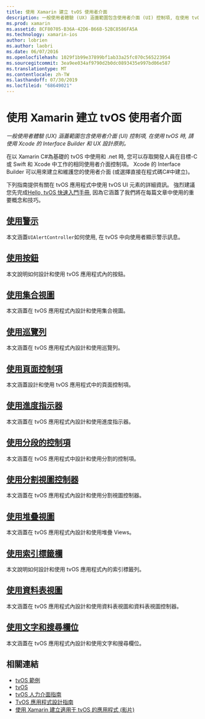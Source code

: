 ```yaml
---
title: 使用 Xamarin 建立 tvOS 使用者介面
description: 一般使用者體驗 (UX) 涵蓋範圍包含使用者介面 (UI) 控制項, 在使用 tvOS 時, 請使用 Xcode 的 Interface Builder 和 UX 設計原則。
ms.prod: xamarin
ms.assetid: 8CF80705-B36A-42D6-B66B-52BC8586FA5A
ms.technology: xamarin-ios
author: lobrien
ms.author: laobri
ms.date: 06/07/2016
ms.openlocfilehash: 1029f1b99e37899bf1ab33a25fc070c565223954
ms.sourcegitcommit: 3ea9ee034af9790d2b0dc0893435e997bd06e587
ms.translationtype: MT
ms.contentlocale: zh-TW
ms.lasthandoff: 07/30/2019
ms.locfileid: "68649021"
---
```

# <a name="building-tvos-user-interfaces-with-xamarin"></a>使用 Xamarin 建立 tvOS 使用者介面

_一般使用者體驗 (UX) 涵蓋範圍包含使用者介面 (UI) 控制項, 在使用 tvOS 時, 請使用 Xcode 的 Interface Builder 和 UX 設計原則。_

在以 Xamarin C#為基礎的 tvOS 中使用和 .net 時, 您可以存取開發人員在目標-C 或 Swift 和 Xcode 中工作的相同使用者介面控制項。 Xcode 的 Interface Builder 可以用來建立和維護您的使用者介面 (或選擇直接在程式碼C#中建立)。

下列指南提供有關在 tvOS 應用程式中使用 tvOS UI 元素的詳細資訊。 強烈建議您先完成[Hello, tvOS 快速入門手冊](~/ios/tvos/get-started/hello-tvos.md), 因為它涵蓋了我們將在每篇文章中使用的重要概念和技巧。

## <a name="working-with-alertsiostvosuser-interfacealertsmd"></a>[使用警示](~/ios/tvos/user-interface/alerts.md)

本文涵蓋`UIAlertController`如何使用, 在 tvOS 中向使用者顯示警示訊息。

## <a name="working-with-buttonsiostvosuser-interfacebuttonsmd"></a>[使用按鈕](~/ios/tvos/user-interface/buttons.md)

本文說明如何設計和使用 tvOS 應用程式內的按鈕。

## <a name="working-with-collection-viewsiostvosuser-interfacecollection-viewsmd"></a>[使用集合視圖](~/ios/tvos/user-interface/collection-views.md)

本文涵蓋在 tvOS 應用程式內設計和使用集合視圖。

## <a name="working-with-navigation-barsiostvosuser-interfacenavigation-barsmd"></a>[使用巡覽列](~/ios/tvos/user-interface/navigation-bars.md)

本文涵蓋在 tvOS 應用程式內設計和使用巡覽列。

## <a name="working-with-page-controlsiostvosuser-interfacepage-controlsmd"></a>[使用頁面控制項](~/ios/tvos/user-interface/page-controls.md)

本文涵蓋設計和使用 tvOS 應用程式中的頁面控制項。

## <a name="working-with-progress-indicatorsiostvosuser-interfaceprogress-indicatorsmd"></a>[使用進度指示器](~/ios/tvos/user-interface/progress-indicators.md)

本文涵蓋在 tvOS 應用程式內設計和使用進度指示器。

## <a name="working-with-segmented-controlsiostvosuser-interfacesegmented-controlsmd"></a>[使用分段的控制項](~/ios/tvos/user-interface/segmented-controls.md)

本文涵蓋在 tvOS 應用程式中設計和使用分割的控制項。

## <a name="working-with-split-view-controllersiostvosuser-interfacesplit-viewsmd"></a>[使用分割視圖控制器](~/ios/tvos/user-interface/split-views.md)

本文涵蓋在 tvOS 應用程式內設計和使用分割視圖控制器。

## <a name="working-with-stack-viewsiostvosuser-interfacestacked-viewsmd"></a>[使用堆疊視圖](~/ios/tvos/user-interface/stacked-views.md)

本文涵蓋在 tvOS 應用程式內設計和使用堆疊 Views。

## <a name="working-with-tab-barsiostvosuser-interfacetab-barsmd"></a>[使用索引標籤欄](~/ios/tvos/user-interface/tab-bars.md)

本文說明如何設計和使用 tvOS 應用程式內的索引標籤列。

## <a name="working-with-table-viewsiostvosuser-interfacetable-viewsmd"></a>[使用資料表視圖](~/ios/tvos/user-interface/table-views.md)

本文涵蓋在 tvOS 應用程式內設計和使用資料表視圖和資料表視圖控制器。

## <a name="working-with-text-and-search-fieldsiostvosuser-interfacetext-fields-and-searchmd"></a>[使用文字和搜尋欄位](~/ios/tvos/user-interface/text-fields-and-search.md)

本文涵蓋在 tvOS 應用程式內設計和使用文字和搜尋欄位。



## <a name="related-links"></a>相關連結

- [tvOS 範例](https://docs.microsoft.com/samples/browse/?products=xamarin&term=Xamarin.iOS+tvOS)
- [tvOS](https://developer.apple.com/tvos/)
- [tvOS 人力介面指南](https://developer.apple.com/tvos/human-interface-guidelines/)
- [TvOS 應用程式設計指南](https://developer.apple.com/library/prerelease/tvos/documentation/General/Conceptual/AppleTV_PG/)
- [使用 Xamarin 建立適用于 tvOS 的應用程式 (影片)](https://university.xamarin.com/lightninglectures/tvos-with-xamarin)
